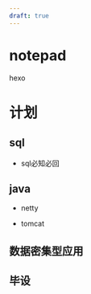 ```yaml
---
draft: true
---
```

# notepad

hexo

# 计划

## sql

- sql必知必回

## java

- netty

- tomcat

## 数据密集型应用


## 毕设












